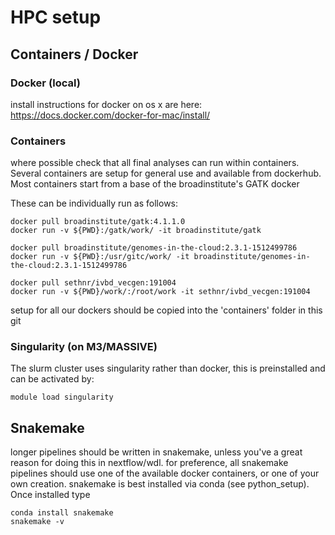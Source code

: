 # HPC setup

## Containers / Docker
### Docker (local)
install instructions for docker on os x are here:
https://docs.docker.com/docker-for-mac/install/

### Containers
where possible check that all final analyses can run within containers. 
Several containers are setup for general use and available from dockerhub. 
Most containers start from a base of the broadinstitute's GATK docker

These can be individually run as follows:

    docker pull broadinstitute/gatk:4.1.1.0
    docker run -v ${PWD}:/gatk/work/ -it broadinstitute/gatk

    docker pull broadinstitute/genomes-in-the-cloud:2.3.1-1512499786
    docker run -v ${PWD}:/usr/gitc/work/ -it broadinstitute/genomes-in-the-cloud:2.3.1-1512499786

    docker pull sethnr/ivbd_vecgen:191004
    docker run -v ${PWD}/work/:/root/work -it sethnr/ivbd_vecgen:191004
    
setup for all our dockers should be copied into the 'containers' folder in this git

### Singularity (on M3/MASSIVE)
The slurm cluster uses singularity rather than docker, this is preinstalled and can be activated by:

    module load singularity

## Snakemake
longer pipelines should be written in snakemake, unless you've a great reason for doing this in nextflow/wdl. 
for preference, all snakemake pipelines should use one of the available docker containers, or one of your own creation. 
snakemake is best installed via conda (see python_setup). Once installed type 

    conda install snakemake
    snakemake -v
